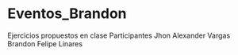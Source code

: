 # Eventos_Brandon
Ejercicios propuestos en clase
Participantes
Jhon Alexander Vargas
Brandon Felipe Linares
